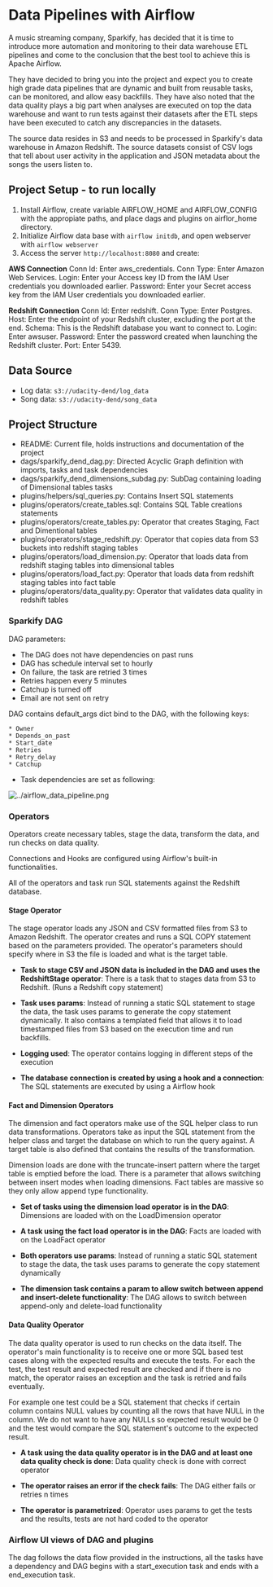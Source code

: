 # Data Pipelines with Airflow
A music streaming company, Sparkify, has decided that it is time to introduce more automation and monitoring to their data warehouse ETL pipelines and come to the conclusion that the best tool to achieve this is Apache Airflow.

They have decided to bring you into the project and expect you to create high grade data pipelines that are dynamic and built from reusable tasks, can be monitored, and allow easy backfills. They have also noted that the data quality plays a big part when analyses are executed on top the data warehouse and want to run tests against their datasets after the ETL steps have been executed to catch any discrepancies in the datasets.

The source data resides in S3 and needs to be processed in Sparkify's data warehouse in Amazon Redshift. The source datasets consist of CSV logs that tell about user activity in the application and JSON metadata about the songs the users listen to.

## Project Setup - to run locally

1. Install Airflow, create variable AIRFLOW_HOME and AIRFLOW_CONFIG with the appropiate paths, and place dags and plugins on airflor_home directory.
2. Initialize Airflow data base with `airflow initdb`, and open webserver with `airflow webserver`
3. Access the server `http://localhost:8080` and create:

**AWS Connection**
Conn Id: Enter aws_credentials.
Conn Type: Enter Amazon Web Services.
Login: Enter your Access key ID from the IAM User credentials you downloaded earlier.
Password: Enter your Secret access key from the IAM User credentials you downloaded earlier.

**Redshift Connection**
Conn Id: Enter redshift.
Conn Type: Enter Postgres.
Host: Enter the endpoint of your Redshift cluster, excluding the port at the end. 
Schema: This is the Redshift database you want to connect to.
Login: Enter awsuser.
Password: Enter the password created when launching the Redshift cluster.
Port: Enter 5439.

## Data Source 
* Log data: `s3://udacity-dend/log_data`
* Song data: `s3://udacity-dend/song_data`

## Project Structure
* README: Current file, holds instructions and documentation of the project
* dags/sparkify_dend_dag.py: Directed Acyclic Graph definition with imports, tasks and task dependencies
* dags/sparkify_dend_dimensions_subdag.py: SubDag containing loading of Dimensional tables tasks
* plugins/helpers/sql_queries.py: Contains Insert SQL statements
* plugins/operators/create_tables.sql: Contains SQL Table creations statements
* plugins/operators/create_tables.py: Operator that creates Staging, Fact and Dimentional tables
* plugins/operators/stage_redshift.py: Operator that copies data from S3 buckets into redshift staging tables
* plugins/operators/load_dimension.py: Operator that loads data from redshift staging tables into dimensional tables
* plugins/operators/load_fact.py: Operator that loads data from redshift staging tables into fact table
* plugins/operators/data_quality.py: Operator that validates data quality in redshift tables


### Sparkify DAG
DAG parameters:

* The DAG does not have dependencies on past runs
* DAG has schedule interval set to hourly
* On failure, the task are retried 3 times
* Retries happen every 5 minutes
* Catchup is turned off
* Email are not sent on retry


DAG contains default_args dict bind to the DAG, with the following keys:
   
    * Owner
    * Depends_on_past
    * Start_date
    * Retries
    * Retry_delay
    * Catchup

* Task dependencies are set as following:

![../airflow_data_pipeline.png](../airflow_data_pipeline.png)

### Operators
Operators create necessary tables, stage the data, transform the data, and run checks on data quality.

Connections and Hooks are configured using Airflow's built-in functionalities.

All of the operators and task run SQL statements against the Redshift database. 

#### Stage Operator
The stage operator loads any JSON and CSV formatted files from S3 to Amazon Redshift. The operator creates and runs a SQL COPY statement based on the parameters provided. The operator's parameters should specify where in S3 the file is loaded and what is the target table.

- **Task to stage CSV and JSON data is included in the DAG and uses the RedshiftStage operator**: There is a task that to stages data from S3 to Redshift. (Runs a Redshift copy statement)

- **Task uses params**: Instead of running a static SQL statement to stage the data, the task uses params to generate the copy statement dynamically. It also contains a templated field that allows it to load timestamped files from S3 based on the execution time and run backfills.

- **Logging used**: The operator contains logging in different steps of the execution

- **The database connection is created by using a hook and a connection**: The SQL statements are executed by using a Airflow hook

#### Fact and Dimension Operators
The dimension and fact operators make use of the SQL helper class to run data transformations. Operators take as input the SQL statement from the helper class and target the database on which to run the query against. A target table is also defined that contains the results of the transformation.

Dimension loads are done with the truncate-insert pattern where the target table is emptied before the load. There is a parameter that allows switching between insert modes when loading dimensions. Fact tables are massive so they only allow append type functionality.

- **Set of tasks using the dimension load operator is in the DAG**: Dimensions are loaded with on the LoadDimension operator

- **A task using the fact load operator is in the DAG**: Facts are loaded with on the LoadFact operator

- **Both operators use params**: Instead of running a static SQL statement to stage the data, the task uses params to generate the copy statement dynamically

- **The dimension task contains a param to allow switch between append and insert-delete functionality**: The DAG allows to switch between append-only and delete-load functionality

#### Data Quality Operator
The data quality operator is used to run checks on the data itself. The operator's main functionality is to receive one or more SQL based test cases along with the expected results and execute the tests. For each the test, the test result and expected result are checked and if there is no match, the operator raises an exception and the task is retried and fails eventually.

For example one test could be a SQL statement that checks if certain column contains NULL values by counting all the rows that have NULL in the column. We do not want to have any NULLs so expected result would be 0 and the test would compare the SQL statement's outcome to the expected result.

- **A task using the data quality operator is in the DAG and at least one data quality check is done**: Data quality check is done with correct operator

- **The operator raises an error if the check fails**: The DAG either fails or retries n times

- **The operator is parametrized**: Operator uses params to get the tests and the results, tests are not hard coded to the operator


### Airflow UI views of DAG and plugins

The dag follows the data flow provided in the instructions, all the tasks have a dependency and DAG begins with a start_execution task and ends with a end_execution task.
